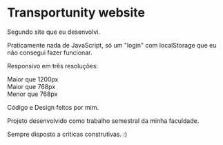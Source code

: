 # Transportunity website

Segundo site que eu desenvolvi.

Praticamente nada de JavaScript, só um "login" com localStorage que eu não consegui fazer funcionar.

Responsivo em três resoluções:

  Maior que 1200px <br>
  Maior que 768px <br>
  Menor que 768px <br>

Código e Design feitos por mim.

Projeto desenvolvido como trabalho semestral da minha faculdade.

Sempre disposto a criticas construtivas. :)

